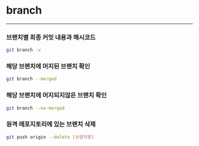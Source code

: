 # branch

---

### 브랜치별 최종 커밋 내용과 해시코드
```bash
git branch -v
```

### 해당 브랜치에 머지된 브랜치 확인
```bash
git branch --merged
```

### 해당 브랜치에 머지되지않은 브랜치 확인
```bash
git branch --no-merged
```
### 원격 레포지토리에 있는 브랜치 삭제
```bash
git push origin --delete [브랜치명]
```
